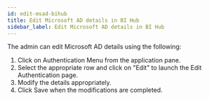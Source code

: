 ```yaml
---
id: edit-msad-bihub
title: Edit Microsoft AD details in BI Hub
sidebar_label: Edit Microsoft AD details in BI Hub
---
```


The admin can edit Microsoft AD details using the following:
1. Click on Authentication Menu from the application pane.
1. Select the appropriate row and click on "Edit" to launch the Edit Authentication page.
1. Modify the details appropriately.
1. Click Save when the modifications are completed.
